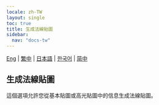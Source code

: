 ```yaml
---
locale: zh-TW
layout: single
toc: true
title: 生成法線貼圖
sidebar:
  nav: "docs-tw"
---
```

[Eng](/dancexr/features/generate_normal_map) | [繁中](/tw/dancexr/features/generate_normal_map) | [日本語](/jp/dancexr/features/generate_normal_map) | [한국어](/kr/dancexr/features/generate_normal_map) | [简中](/zh/dancexr/features/generate_normal_map)

## 生成法線貼圖
這個選項允許您從基本貼圖或高光貼圖中的信息生成法線貼圖。